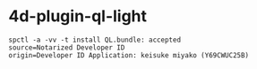 # 4d-plugin-ql-light

```
spctl -a -vv -t install QL.bundle: accepted
source=Notarized Developer ID
origin=Developer ID Application: keisuke miyako (Y69CWUC25B)
```
